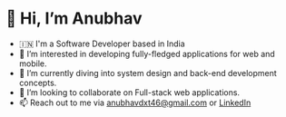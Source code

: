 # 👋 Hi, I’m Anubhav
- 🇮🇳 I'm a Software Developer based in India
- 👀 I’m interested in developing fully-fledged applications for web and mobile.
- 🌱 I’m currently diving into system design and back-end development concepts.
- 💞️ I’m looking to collaborate on Full-stack web applications.
- 📫 Reach out to me via anubhavdxt46@gmail.com or [LinkedIn](https://www.linkedin.com/in/anubhavdxt)

<!---
anubhavdxtAviz/anubhavdxtAviz is a ✨ special ✨ repository because its `README.md` (this file) appears on your GitHub profile.
You can click the Preview link to take a look at your changes.
--->
